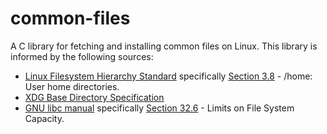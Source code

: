 # common-files

A C library for fetching and installing common files on Linux. This library is informed by the following sources:

* [Linux Filesystem Hierarchy Standard](https://refspecs.linuxfoundation.org/FHS_3.0/fhs/index.html) specifically [Section 3.8](https://refspecs.linuxfoundation.org/FHS_3.0/fhs/ch03s08.html) - /home: User home directories.
* [XDG Base Directory Specification](https://specifications.freedesktop.org/basedir-spec/basedir-spec-latest.html)
* [GNU libc manual](https://www.gnu.org/software/libc/manual) specifically [Section 32.6](https://www.gnu.org/software/libc/manual/html_node/Limits-for-Files.html) - Limits on File System Capacity.
